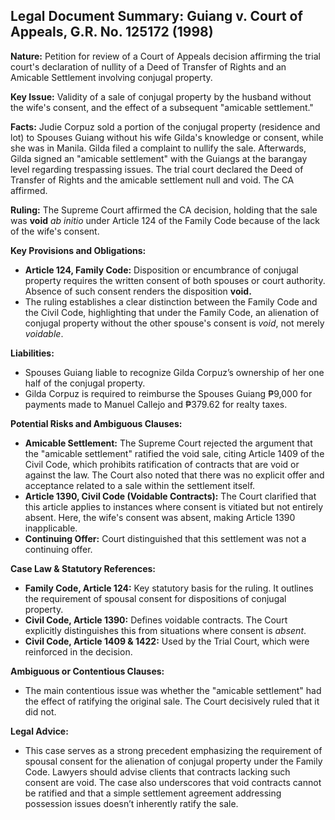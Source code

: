 ## Legal Document Summary: Guiang v. Court of Appeals, G.R. No. 125172 (1998)

**Nature:** Petition for review of a Court of Appeals decision affirming the trial court's declaration of nullity of a Deed of Transfer of Rights and an Amicable Settlement involving conjugal property.

**Key Issue:** Validity of a sale of conjugal property by the husband without the wife's consent, and the effect of a subsequent "amicable settlement."

**Facts:** Judie Corpuz sold a portion of the conjugal property (residence and lot) to Spouses Guiang without his wife Gilda's knowledge or consent, while she was in Manila. Gilda filed a complaint to nullify the sale. Afterwards, Gilda signed an "amicable settlement" with the Guiangs at the barangay level regarding trespassing issues. The trial court declared the Deed of Transfer of Rights and the amicable settlement null and void. The CA affirmed.

**Ruling:** The Supreme Court affirmed the CA decision, holding that the sale was **void** *ab initio* under Article 124 of the Family Code because of the lack of the wife's consent.

**Key Provisions and Obligations:**

*   **Article 124, Family Code:** Disposition or encumbrance of conjugal property requires the written consent of both spouses or court authority. Absence of such consent renders the disposition **void.**
*   The ruling establishes a clear distinction between the Family Code and the Civil Code, highlighting that under the Family Code, an alienation of conjugal property without the other spouse's consent is *void*, not merely *voidable*.

**Liabilities:**

*   Spouses Guiang liable to recognize Gilda Corpuz’s ownership of her one half of the conjugal property.
*   Gilda Corpuz is required to reimburse the Spouses Guiang ₱9,000 for payments made to Manuel Callejo and ₱379.62 for realty taxes.

**Potential Risks and Ambiguous Clauses:**

*   **Amicable Settlement:** The Supreme Court rejected the argument that the "amicable settlement" ratified the void sale, citing Article 1409 of the Civil Code, which prohibits ratification of contracts that are void or against the law. The Court also noted that there was no explicit offer and acceptance related to a sale within the settlement itself.
*   **Article 1390, Civil Code (Voidable Contracts):** The Court clarified that this article applies to instances where consent is vitiated but not entirely absent. Here, the wife's consent was absent, making Article 1390 inapplicable.
*   **Continuing Offer:** Court distinguished that this settlement was not a continuing offer.

**Case Law & Statutory References:**

*   **Family Code, Article 124:**  Key statutory basis for the ruling.  It outlines the requirement of spousal consent for dispositions of conjugal property.
*   **Civil Code, Article 1390:** Defines voidable contracts. The Court explicitly distinguishes this from situations where consent is *absent*.
*   **Civil Code, Article 1409 & 1422:** Used by the Trial Court, which were reinforced in the decision.

**Ambiguous or Contentious Clauses:**

*   The main contentious issue was whether the "amicable settlement" had the effect of ratifying the original sale. The Court decisively ruled that it did not.

**Legal Advice:**

*   This case serves as a strong precedent emphasizing the requirement of spousal consent for the alienation of conjugal property under the Family Code. Lawyers should advise clients that contracts lacking such consent are void. The case also underscores that void contracts cannot be ratified and that a simple settlement agreement addressing possession issues doesn’t inherently ratify the sale.
